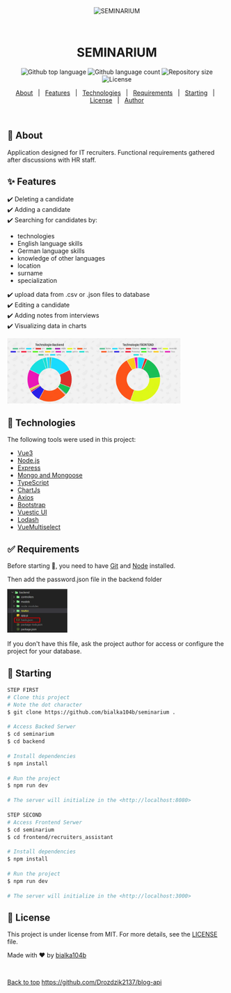 <div align="center" id="top"> 
  <img src="./.github/app.gif" alt="SEMINARIUM" />

  &#xa0;

  <!-- <a href="https://seminarium.netlify.app">Demo</a> -->
</div>

<h1 align="center">SEMINARIUM</h1>

<p align="center">
  <img alt="Github top language" src="https://img.shields.io/github/languages/top/bialka104b/seminarium?color=56BEB8">

  <img alt="Github language count" src="https://img.shields.io/github/languages/count/bialka104b/seminarium?color=56BEB8">

  <img alt="Repository size" src="https://img.shields.io/github/repo-size/bialka104b/seminarium?color=56BEB8">

  <img alt="License" src="https://img.shields.io/github/license/bialka104b/seminarium?color=56BEB8">

  <!-- <img alt="Github issues" src="https://img.shields.io/github/issues/bialka104b/seminarium?color=56BEB8" /> -->

  <!-- <img alt="Github forks" src="https://img.shields.io/github/forks/bialka104b/seminarium?color=56BEB8" /> -->

  <!-- <img alt="Github stars" src="https://img.shields.io/github/stars/bialka104b/seminarium?color=56BEB8" /> -->
</p>

<!-- Status -->

<!-- <h4 align="center"> 
	🚧  SEMINARIUM 🚀 Under construction...  🚧
</h4> 

<hr> -->

<p align="center">
  <a href="#dart-about">About</a> &#xa0; | &#xa0; 
  <a href="#sparkles-features">Features</a> &#xa0; | &#xa0;
  <a href="#rocket-technologies">Technologies</a> &#xa0; | &#xa0;
  <a href="#white_check_mark-requirements">Requirements</a> &#xa0; | &#xa0;
  <a href="#checkered_flag-starting">Starting</a> &#xa0; | &#xa0;
  <a href="#memo-license">License</a> &#xa0; | &#xa0;
  <a href="https://github.com/bialka104b" target="_blank">Author</a>
</p>

<br>

## :dart: About ##

Application designed for IT recruiters. Functional requirements gathered after discussions with HR staff.

## :sparkles: Features ##

:heavy_check_mark: Deleting a candidate\
:heavy_check_mark: Adding a candidate\
:heavy_check_mark: Searching for candidates by:
- technologies
- English language skills
- German language skills
- knowledge of other languages
- location
- surname
- specialization

:heavy_check_mark: upload data from .csv or .json files to database\
:heavy_check_mark: Editing a candidate\
:heavy_check_mark: Adding notes from interviews\
:heavy_check_mark: Visualizing data in charts

<img src="https://github.com/bialka104b/recruiters_assistant/blob/main/Screenshot_1.jpg" style="height:150px;"></img>

## :rocket: Technologies ##

The following tools were used in this project:

- [Vue3](https://vuejs.org/)
- [Node.js](https://nodejs.org/en/)
- [Express](https://expressjs.com/en/4x/api.html#res.json)
- [Mongo and Mongoose](https://mongoosejs.com/)
- [TypeScript](https://www.typescriptlang.org/)
- [ChartJs](https://www.chartjs.org/docs/latest/)
- [Axios](https://github.com/axios/axios)
- [Bootstrap](https://getbootstrap.com/docs/5.0/getting-started/introduction/)
- [Vuestic UI](https://vuestic.dev/)
- [Lodash](https://lodash.com/)
- [VueMultiselect](https://vue-multiselect.js.org/)

## :white_check_mark: Requirements ##

Before starting :checkered_flag:, you need to have [Git](https://git-scm.com) and [Node](https://nodejs.org/en/) installed.

Then add the password.json file in the backend folder

<img src="https://github.com/bialka104b/recruiters_assistant/blob/main/haslo.jpg" style="height:100px"></img>

If you don't have this file, ask the project author for access or configure the project for your database.


## :checkered_flag: Starting ##

```bash
STEP FIRST
# Clone this project
# Note the dot character
$ git clone https://github.com/bialka104b/seminarium .

# Access Backed Serwer
$ cd seminarium
$ cd backend

# Install dependencies
$ npm install

# Run the project
$ npm run dev

# The server will initialize in the <http://localhost:8080>

STEP SECOND
# Access Frontend Serwer
$ cd seminarium
$ cd frontend/recruiters_assistant

# Install dependencies
$ npm install

# Run the project
$ npm run dev

# The server will initialize in the <http://localhost:3000>
```

## :memo: License ##

This project is under license from MIT. For more details, see the [LICENSE](LICENSE.md) file.


Made with :heart: by <a href="https://github.com/bialka104b" target="_blank">bialka104b</a>

&#xa0;

<a href="#top">Back to top</a>
https://github.com/Drozdzik2137/blog-api
